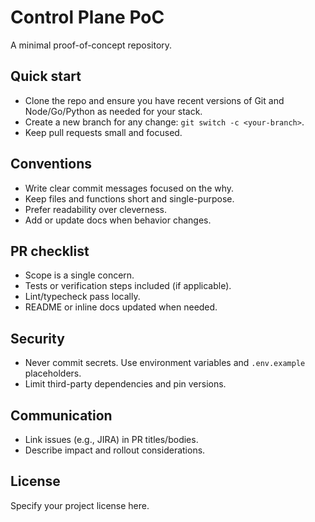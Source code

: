 # Control Plane PoC

A minimal proof-of-concept repository.

## Quick start
- Clone the repo and ensure you have recent versions of Git and Node/Go/Python as needed for your stack.
- Create a new branch for any change: `git switch -c <your-branch>`.
- Keep pull requests small and focused.

## Conventions
- Write clear commit messages focused on the why.
- Keep files and functions short and single-purpose.
- Prefer readability over cleverness.
- Add or update docs when behavior changes.

## PR checklist
- Scope is a single concern.
- Tests or verification steps included (if applicable).
- Lint/typecheck pass locally.
- README or inline docs updated when needed.

## Security
- Never commit secrets. Use environment variables and `.env.example` placeholders.
- Limit third-party dependencies and pin versions.

## Communication
- Link issues (e.g., JIRA) in PR titles/bodies.
- Describe impact and rollout considerations.

## License
Specify your project license here.